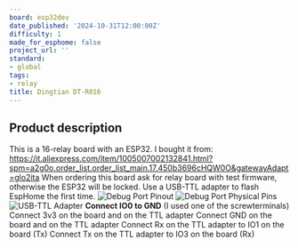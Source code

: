 ```yaml
---
board: esp32dev
date_published: '2024-10-31T12:00:00Z'
difficulty: 1
made_for_esphome: false
project_url: ''
standard:
- global
tags:
- relay
title: Dingtian DT-R016
---
```


## Product description

This is a 16-relay board with an ESP32.
I bought it from: https://it.aliexpress.com/item/1005007002132841.html?spm=a2g0o.order_list.order_list_main.17.450b3696cHQW0O&gatewayAdapt=glo2ita
When ordering this board ask for relay board with test firmware, otherwise the ESP32 will be locked.
Use a USB-TTL adapter to flash EspHome the first time.
![Debug Port Pinout](https://github.com/user-attachments/assets/0c2b63b9-149f-4e11-9a80-4a2f48706a97)
![Debug Port Physical Pins](https://github.com/user-attachments/assets/4b3101df-b3f1-412c-a6d6-777ade8fcffc)
![USB-TTL Adapter](https://github.com/user-attachments/assets/c703cc66-06ec-4772-840e-2bc28bbbc7c6)
**Connect IO0 to GND** (I used one of the screwterminals)
Connect 3v3 on the board and on the TTL adapter
Connect GND on the board and on the TTL adapter
Connect Rx on the TTL adapter to IO1 on the board (Tx)
Connect Tx on the TTL adapter to IO3 on the board (Rx)